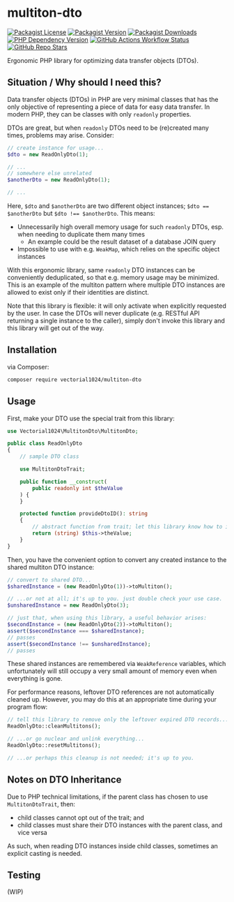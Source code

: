 # multiton-dto
[![Packagist License][packagist-license-image]][packagist-url]
[![Packagist Version][packagist-version-image]][packagist-url]
[![Packagist Downloads][packagist-downloads-image]][packagist-stats-url]
[![PHP Dependency Version][php-version-image]][packagist-url]
[![GitHub Actions Workflow Status][php-build-status-image]][github-actions-url]
[![GitHub Repo Stars][github-stars-image]][github-repo-url]

Ergonomic PHP library for optimizing data transfer objects (DTOs).

## Situation / Why should I need this?
Data transfer objects (DTOs) in PHP are very minimal classes that has the only objective of representing a piece of data for easy data transfer.
In modern PHP, they can be classes with only `readonly` properties.

DTOs are great, but when `readonly` DTOs need to be (re)created many times, problems may arise. Consider:

```php
// create instance for usage...
$dto = new ReadOnlyDto(1);

// ...
// somewhere else unrelated
$anotherDto = new ReadOnlyDto(1);

// ...
```

Here, `$dto` and `$anotherDto` are two different object instances; `$dto == $anotherDto` but `$dto !== $anotherDto`. This means:
- Unnecessarily high overall memory usage for such `readonly` DTOs, esp. when needing to duplicate them many times
  - An example could be the result dataset of a database JOIN query
- Impossible to use with e.g. `WeakMap`, which relies on the specific object instances

With this ergonomic library, same `readonly` DTO instances can be conveniently deduplicated, so that e.g. memory usage may be minimized.
This is an example of the multiton pattern where multiple DTO instances are allowed to exist only if their identities are distinct.

Note that this library is flexible: it will only activate when explicitly requested by the user.
In case the DTOs will never duplicate (e.g. RESTful API returning a single instance to the caller),
simply don't invoke this library and this library will get out of the way.

## Installation
via Composer:

```sh
composer require vectorial1024/multiton-dto
```

## Usage
First, make your DTO use the special trait from this library:

```php
use Vectorial1024\MultitonDto\MultitonDto;

public class ReadOnlyDto
{
    // sample DTO class

    use MultitonDtoTrait;

    public function __construct(
        public readonly int $theValue
    ) {
    }

    protected function provideDtoID(): string
    {
        // abstract function from trait; let this library know how to identify your DTO instances
        return (string) $this->theValue;
    }
}
```

Then, you have the convenient option to convert any created instance to the shared multiton DTO instance:

```php
// convert to shared DTO...
$sharedInstance = (new ReadOnlyDto(1))->toMultiton();

// ...or not at all; it's up to you. just double check your use case.
$unsharedInstance = new ReadOnlyDto(3);

// just that, when using this library, a useful behavior arises:
$secondInstance = (new ReadOnlyDto(2))->toMultiton();
assert($secondInstance === $sharedInstance);
// passes
assert($secondInstance !== $unsharedInstance);
// passes
```

These shared instances are remembered via `WeakReference` variables, which unfortunately will still occupy a very small amount of memory even when everything is gone.

For performance reasons, leftover DTO references are not automatically cleaned up. However, you may do this at an appropriate time during your program flow:

```php
// tell this library to remove only the leftover expired DTO records...
ReadOnlyDto::cleanMultitons();

// ...or go nuclear and unlink everything...
ReadOnlyDto::resetMultitons();

// ...or perhaps this cleanup is not needed; it's up to you.
```

## Notes on DTO Inheritance
Due to PHP technical limitations, if the parent class has chosen to use `MultitonDtoTrait`, then:
- child classes cannot opt out of the trait; and
- child classes must share their DTO instances with the parent class, and vice versa

As such, when reading DTO instances inside child classes, sometimes an explicit casting is needed.

## Testing
(WIP)

[packagist-url]: https://packagist.org/packages/vectorial1024/multiton-dto
[packagist-stats-url]: https://packagist.org/packages/vectorial1024/multiton-dto/stats
[github-repo-url]: https://github.com/Vectorial1024/multiton-dto
[github-actions-url]: https://github.com/Vectorial1024/multiton-dto/actions/workflows/php.yml

[packagist-license-image]: https://img.shields.io/packagist/l/vectorial1024/multiton-dto?style=plastic
[packagist-version-image]: https://img.shields.io/packagist/v/vectorial1024/multiton-dto?style=plastic
[packagist-downloads-image]: https://img.shields.io/packagist/dm/vectorial1024/multiton-dto?style=plastic
[php-version-image]: https://img.shields.io/packagist/dependency-v/vectorial1024/multiton-dto/php?style=plastic&label=PHP
[php-build-status-image]: https://img.shields.io/github/actions/workflow/status/Vectorial1024/multiton-dto/php.yml?style=plastic
[github-stars-image]: https://img.shields.io/github/stars/vectorial1024/multiton-dto
